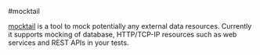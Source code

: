 #mocktail

[mocktail](https://github.com/vashishthask/mocktail/) is a tool to mock potentially any external data resources. Currently it supports
mocking of database, HTTP/TCP-IP resources such as web services and REST APIs in your tests.